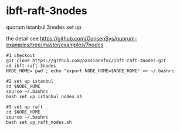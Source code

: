 # ibft-raft-3nodes
quorum istanbul 3nodes set up

the detail see https://github.com/ConsenSys/quorum-examples/tree/master/examples/7nodes


```
#1 checkout
git clone https://github.com/passionofvc/ibft-raft-3nodes.git
cd ibft-raft-3nodes
NODE_HOME=`pwd`; echo "export NODE_HOME=$NODE_HOME" >> ~/.bashrc
```

```
#2 set up istanbul 
cd $NODE_HOME
source ~/.bashrc
bash set_up_istanbul_nodes.sh
```

```
#3 set up raft
cd $NODE_HOME
source ~/.bashrc
bash set_up_raft_nodes.sh
```

